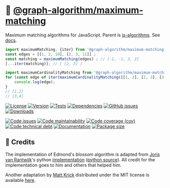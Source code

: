 :cherry_blossom: [@graph-algorithm/maximum-matching](https://graph-algorithm.github.io/maximum-matching)
==

Maximum matching algorithms for JavaScript.
Parent is [js-algorithms](https://github.com/make-github-pseudonymous-again/js-algorithms).
See [docs](https://graph-algorithm.github.io/maximum-matching/index.html).

```js
import maximumMatching, {iter} from '@graph-algorithm/maximum-matching';
const edges = [[1, 2, 10], [2, 3, 11]] ;
const matching = maximumMatching(edges) ; // [-1, -1, 3, 2]
[...iter(matching)]; // [ [2, 3] ]

import maximumCardinalityMatching from '@graph-algorithm/maximum-matching/cardinality';
for (const edge of iter(maximumCardinalityMatching([[1, 2], [2, 3], [3, 4]]))) {
	console.log(edge);
}
// [1,2]
// [3,4]
```

[![License](https://img.shields.io/github/license/graph-algorithm/maximum-matching.svg)](https://raw.githubusercontent.com/graph-algorithm/maximum-matching/main/LICENSE)
[![Version](https://img.shields.io/npm/v/@graph-algorithm/maximum-matching.svg)](https://www.npmjs.org/package/@graph-algorithm/maximum-matching)
[![Tests](https://img.shields.io/github/workflow/status/graph-algorithm/maximum-matching/ci:test?event=push&label=tests)](https://github.com/graph-algorithm/maximum-matching/actions/workflows/ci:test.yml?query=branch:main)
[![Dependencies](https://img.shields.io/librariesio/github/graph-algorithm/maximum-matching.svg)](https://github.com/graph-algorithm/maximum-matching/network/dependencies)
[![GitHub issues](https://img.shields.io/github/issues/graph-algorithm/maximum-matching.svg)](https://github.com/graph-algorithm/maximum-matching/issues)
[![Downloads](https://img.shields.io/npm/dm/@graph-algorithm/maximum-matching.svg)](https://www.npmjs.org/package/@graph-algorithm/maximum-matching)

[![Code issues](https://img.shields.io/codeclimate/issues/graph-algorithm/maximum-matching.svg)](https://codeclimate.com/github/graph-algorithm/maximum-matching/issues)
[![Code maintainability](https://img.shields.io/codeclimate/maintainability/graph-algorithm/maximum-matching.svg)](https://codeclimate.com/github/graph-algorithm/maximum-matching/trends/churn)
[![Code coverage (cov)](https://img.shields.io/codecov/c/gh/graph-algorithm/maximum-matching/main.svg)](https://codecov.io/gh/graph-algorithm/maximum-matching)
[![Code technical debt](https://img.shields.io/codeclimate/tech-debt/graph-algorithm/maximum-matching.svg)](https://codeclimate.com/github/graph-algorithm/maximum-matching/trends/technical_debt)
[![Documentation](https://graph-algorithm.github.io/maximum-matching/badge.svg)](https://graph-algorithm.github.io/maximum-matching/source.html)
[![Package size](https://img.shields.io/bundlephobia/minzip/@graph-algorithm/maximum-matching)](https://bundlephobia.com/result?p=@graph-algorithm/maximum-matching)

## :clap: Credits

The implementation of Edmond's *blossom* algorithm is adapted from
[Joris van Rantwijk](http://jorisvr.nl)'s python
[implementation](http://jorisvr.nl/article/maximum-matching)
([python source](http://jorisvr.nl/files/graphmatching/20130407/mwmatching.py)).
All credit for the implementation goes to him and others that helped him.

Another adaptation by [Matt Krick](https://github.com/mattkrick)
distributed under the MIT license
is available [here](https://github.com/mattkrick/EdmondsBlossom).

